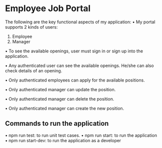 # Employee Job Portal
The following are the key functional aspects of my application:
• My portal supports 2 kinds of users:
1) Employee
2) Manager

•	To see the available openings, user must sign in or sign up into the application.

•	Any authenticated user can see the available openings. He/she can also check details of an opening.

•	Only authenticated employees can apply for the available positions.

•	Only authenticated manager can update the position.

•	Only authenticated manager can delete the position.

•	Only authenticated manager can create the new position.

## Commands to run the application

• npm run test: to run unit test cases.
• npm run start: to run the application
• npm run start-dev: to run the application as a developer
